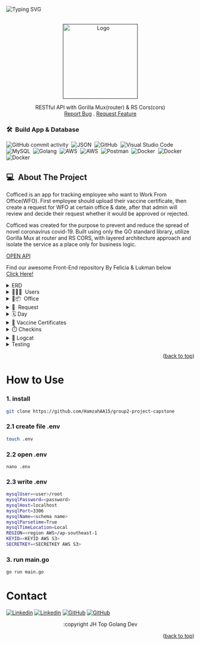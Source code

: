 ![Typing SVG](https://readme-typing-svg.herokuapp.com/?color=%23F79251&size=50&width=1100&height=100&lines=Cofficed+-+New+Normal+Tracker+App)

<!-- PROJECT LOGO -->
<br/>
<div align="center">
  <a href="">
    <img src="images/Logo-black.png" alt="Logo" height="200" width="200">
  </a>
  <p align="center">
    RESTful API with Gorilla Mux(router) & RS Cors(cors)
    </br>
    <a href="https://github.com/HamzahAA15/group2-project-capstone/issues">Report Bug</a>
    .
    <a href="https://github.com/HamzahAA15/group2-project-capstone/issues">Request Feature</a>

  </p>
</div>

### 🛠 &nbsp;Build App & Database

![GitHub commit activity](https://img.shields.io/github/commit-activity/m/HamzahAA15/group2-project-capstone)&nbsp;
![JSON](https://img.shields.io/badge/-JSON-05122A?style=flat&logo=json&logoColor=000000)&nbsp;
![GitHub](https://img.shields.io/badge/-GitHub-05122A?style=flat&logo=github)&nbsp;
![Visual Studio Code](https://img.shields.io/badge/-Visual%20Studio%20Code-05122A?style=flat&logo=visual-studio-code&logoColor=007ACC)&nbsp;
![MySQL](https://img.shields.io/badge/-MySQL-05122A?style=flat&logo=mysql&logoColor=4479A1)&nbsp;
![Golang](https://img.shields.io/badge/-Golang-05122A?style=flat&logo=go&logoColor=4479A1)&nbsp;
![AWS](https://img.shields.io/badge/-AWS-05122A?style=flat&logo=amazon)&nbsp;
![AWS](https://img.shields.io/badge/-AWS_S3-05122A?style=flat&logo=amazons3)&nbsp;
![Postman](https://img.shields.io/badge/-Postman-05122A?style=flat&logo=postman)&nbsp;
![Docker](https://img.shields.io/badge/-Docker-05122A?style=flat&logo=docker)&nbsp;
![Docker](https://img.shields.io/badge/-GorillaMux-05122A?style=flat&logo=gorilla)&nbsp;
![Docker](https://img.shields.io/badge/-RSCORS-05122A?style=flat)&nbsp;

<!-- ABOUT THE PROJECT -->

## 💻 &nbsp;About The Project

<p>
  Cofficed is an app for tracking employee who want to Work From Office(WFO). First employee should upload their vaccine certificate, then create a request for WFO at certain office & date, after that admin will review and decide their request whether it would be approved or rejected.
</p>

<p>
Cofficed was created for the purpose to prevent and reduce the spread of novel coronavirus covid-19. Built using only the GO standard library, utilize Gorilla Mux at router and RS CORS, with layered architecture approach and isolate the service as a place only for business logic. 
</p>

[OPEN API](https://app.swaggerhub.com/apis-docs/justjundana/Cofficed/1.2#/)

Find our awesome Front-End repository By Felicia & Lukman below
</br>
[Click Here!](https://github.com/feliciakri/cofficed)

<details>
<summary>ERD</summary>
<img src="images/capstone-project.jpg">
</details>
<details>
<summary>🧑‍💼🙎 &nbsp;Users</summary>
  
| Feature User | Endpoint | Query Param | Request Body | JWT Token | Fungsi |
| ------------ | ---------| ----------- | ------------ | --------- | ------ |
| POST         | /users/login | - | identity & password | NO | login user with identity & passwords |
| POST         | /users/register  | - | - | YES |  |
| POST         | /users/avatar  | - | avatar | YES | upload avatar for user profile |
| GET          | /users/profile | - | - | YES | get current user profile |
| PUT          | /users/ | - | password | YES | update current user profile |

</details>

<details>
<summary>🏤📦 &nbsp;Office</summary>
  
| Feature Office | Endpoint | Query Param | Request Body | JWT Token | Fungsi |
| --- | --- | --- | --- | --- | --- |
| GET | /offices/ | - | - | YES | get all offices data |

</details>

<details>
<summary>📓 &nbsp;Request</summary>

| Feature Request | Endpoint          | Query Param                                                                                                          | Request Body                         | JWT Token | Fungsi                                                         |
| --------------- | ----------------- | -------------------------------------------------------------------------------------------------------------------- | ------------------------------------ | --------- | -------------------------------------------------------------- |
| GET             | /attendances/     | employee_email(str), date_start(str(yyyy-mm-dd)), date_end(str(yyyy-mm-dd)), status(str), office_id(str), order(str) |                                      | YES       | get wfo request data based on desired query param              |
| GET             | /attendances/user | status(str), order(str)                                                                                              |                                      | YES       | get current user wfo request data based on desired query param |
| POST            | /attendances/     | -                                                                                                                    | day_id(str)                          | YES       | create wfo request data(employee)                              |
| PUT             | /attendances/     | -                                                                                                                    | day_id(str), status(str), notes(str) | YES       | update wfo request data status and notes (admin only)          |

</details>

<details>
<summary>🗓&nbsp;Day</summary>

| Feature Day | Endpoint | Query Param      | Request Body            | JWT Token       | Fungsi            |
| ----------- | -------- | ---------------- | ----------------------- | --------------- | ----------------- |
| GET         | -        | office_id & date | -                       | YES             | get all days data |
| PUT         | -        | -                | day_id(str), quota(int) | YES(only admin) | update day data   |

</details>

<details>
<summary>💉&nbsp;Vaccine Certificates</summary>

| Feature Certificates | Endpoint           | Query Param | Request Body | JWT Token       | Fungsi                                     |
| -------------------- | ------------------ | ----------- | ------------ | --------------- | ------------------------------------------ |
| GET                  | /certificates/     | -           | -            | YES(only admin) | get all employee's certificate             |
| GET                  | /certificates/user | -           | -            | YES             | get current user certificate               |
| POST                 | /certificates/     | -           | image        | YES             | upload certificate                         |
| PUT                  | /certificates/     | -           | id & status  | YES(only admin) | admin update employee's certificate status |

</details>

<details>
<summary>⏱️&nbsp;Checkins</summary>

| Feature Checkins | Endpoint    | Query Param | Request Body               | JWT Token | Fungsi                   |
| ---------------- | ----------- | ----------- | -------------------------- | --------- | ------------------------ |
| GET              | /check/     | -           | -                          | YES       | get all checkin data     |
| GET              | /check/user | -           | -                          | YES       | get checkin current user |
| POST             | /check/ins  | -           | attendance_id & temprature | YES       | -                        |
| POST             | /check/outs | -           | id & attendance_id         | YES       | -                        |

</details>

<details>
<summary>📖&nbsp;Logcat</summary>

| Feature Checkins | Endpoint      | Query Param | Request Body | JWT Token | Fungsi                          |
| ---------------- | ------------- | ----------- | ------------ | --------- | ------------------------------- |
| GET              | /logcats/     | -           | -            | YES       | get all system log data         |
| GET              | /logcats/user | -           | -            | YES       | get system log for current user |

</details>

<details>
<summary>Testing</summary>
<img src="images/testing.png">
</details>

<p align="right">(<a href="#top">back to top</a>)</p>

<!-- CONTACT -->

# How to Use

### 1. install

```bash
git clone https://github.com/HamzahAA15/group2-project-capstone
```

### 2.1 create file .env

```bash
touch .env
```

### 2.2 open .env

```
nano .env
```

### 2.3 write .env

```bash
mysqlUser=<user>/root
mysqlPassword=<password>
mysqlHost=localhost
mysqlPort=3306
mysqlName=<schema name>
mysqlParsetime=True
mysqlTimeLocation=Local
REGION=<region AWS>/ap-southeast-1
KEYID=<KEYID AWS S3>
SECRETKEY=<SECRETKEY AWS S3>
```

### 3. run main.go

```bash
go run main.go
```

# Contact

[![Linkedin](https://img.shields.io/badge/-Jundana-white?style=flat&logo=linkedin&logoColor=blue)](https://www.linkedin.com/in/jundanaalbasyir/)
[![Linkedin](https://img.shields.io/badge/-Hamzah-white?style=flat&logo=linkedin&logoColor=blue)](https://www.linkedin.com/in/hamzahaalfauzi/)
[![GitHub](https://img.shields.io/badge/-Jundana-white?style=flat&logo=github&logoColor=black)](https://github.com/justjundana)
[![GitHub](https://img.shields.io/badge/-Hamzah-white?style=flat&logo=github&logoColor=black)](https://github.com/HamzahAA15)

<p align="center">:copyright JH Top Golang Dev</p>
</h3>

<p align="right">(<a href="#top">back to top</a>)</p>